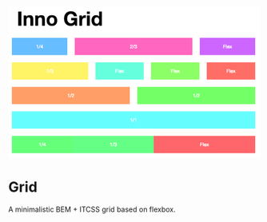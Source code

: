 [![Screenshot](example/screenshot.png)](https://stephan281094.github.io/grid)

# Grid

A minimalistic BEM + ITCSS grid based on flexbox.
